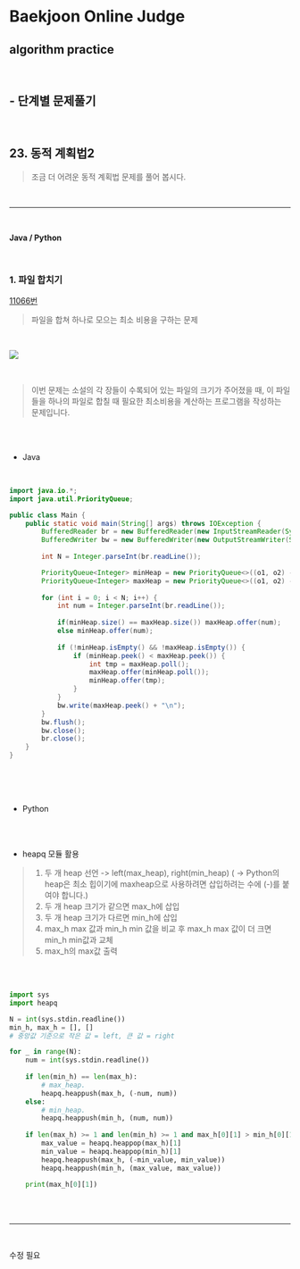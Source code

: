 # Baekjoon Online Judge

## algorithm practice
<br>

## - 단계별 문제풀기
<br>

## 23. 동적 계획법2

> 조금 더 어려운 동적 계획법 문제를 풀어 봅시다.

<br>

---

<br>

**Java / Python**

<br>

### 1. 파일 합치기
[11066번](https://www.acmicpc.net/problem/11066) 
> 파일을 합쳐 하나로 모으는 최소 비용을 구하는 문제

<br>

![](https://images.velog.io/images/jini_eun/post/431d723c-b601-4540-9684-34ade0a902e2/image.png)

<br>

> 이번 문제는 소설의 각 장들이 수록되어 있는 파일의 크기가 주어졌을 때, 이 파일들을 하나의 파일로 합칠 때 필요한 최소비용을 계산하는 프로그램을 작성하는 문제입니다. 

<br><br>

- Java

<br>

```java
import java.io.*;
import java.util.PriorityQueue;

public class Main {
	public static void main(String[] args) throws IOException {
		BufferedReader br = new BufferedReader(new InputStreamReader(System.in));
		BufferedWriter bw = new BufferedWriter(new OutputStreamWriter(System.out));
        
		int N = Integer.parseInt(br.readLine());

		PriorityQueue<Integer> minHeap = new PriorityQueue<>((o1, o2) -> o1 - o2);
		PriorityQueue<Integer> maxHeap = new PriorityQueue<>((o1, o2) -> o2 - o1);
        
		for (int i = 0; i < N; i++) {
			int num = Integer.parseInt(br.readLine());      
            
			if(minHeap.size() == maxHeap.size()) maxHeap.offer(num);
			else minHeap.offer(num);
            
			if (!minHeap.isEmpty() && !maxHeap.isEmpty()) {
				if (minHeap.peek() < maxHeap.peek()) {
					int tmp = maxHeap.poll();
					maxHeap.offer(minHeap.poll());
					minHeap.offer(tmp);
				}
			}
			bw.write(maxHeap.peek() + "\n");
		}
		bw.flush();
		bw.close();
		br.close();
	}
}
```


<br><br><br>

- Python 

<br><br>

- heapq 모듈 활용

>  1. 두 개 heap 선언 -> left(max_heap), right(min_heap) 
( -> Python의 heap은 최소 힙이기에
 maxheap으로 사용하려면 삽입하려는 수에 (-)를 붙여야 합니다.)
> 2. 두 개 heap 크기가 같으면 max_h에 삽입 <br>
> 3. 두 개 heap 크기가 다르면 min_h에 삽입 <br>
> 4. max_h max 값과 min_h min 값을 비교 후 
max_h max 값이 더 크면 min_h min값과 교체 <br>
> 5. max_h의 max값 출력 

<br><br>

```python
import sys
import heapq

N = int(sys.stdin.readline())
min_h, max_h = [], []
# 중앙값 기준으로 작은 값 = left, 큰 값 = right

for _ in range(N):
    num = int(sys.stdin.readline())
    
    if len(min_h) == len(max_h):
        # max_heap.
        heapq.heappush(max_h, (-num, num))
    else:
        # min_heap.
        heapq.heappush(min_h, (num, num))
        
    if len(max_h) >= 1 and len(min_h) >= 1 and max_h[0][1] > min_h[0][1]:
        max_value = heapq.heappop(max_h)[1]
        min_value = heapq.heappop(min_h)[1]
        heapq.heappush(max_h, (-min_value, min_value))
        heapq.heappush(min_h, (max_value, max_value))
    
    print(max_h[0][1])
```

<br><br>

---

<br>

수정 필요
